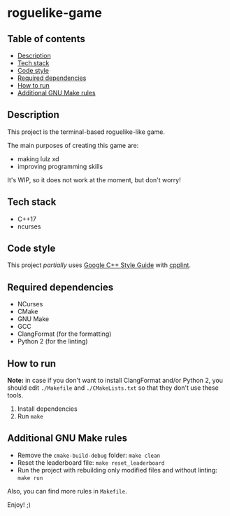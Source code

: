 # roguelike-game

## Table of contents

* [Description](#description)
* [Tech stack](#tech-stack)
* [Code style](#code-style)
* [Required dependencies](#required-dependencies)
* [How to run](#how-to-run)
* [Additional GNU Make rules](#additional-gnu-make-rules)

## Description

This project is the terminal-based roguelike-like game.

The main purposes of creating this game are:

* making lulz xd
* improving programming skills

It's WIP, so it does not work at the moment, but don't worry!

## Tech stack

* C++17
* ncurses

## Code style

This project _partially_ uses [Google C++ Style Guide](https://google.github.io/styleguide/cppguide.html) with
[cpplint](https://google.github.io/styleguide/cppguide.html#cpplint).

## Required dependencies

* NCurses
* CMake
* GNU Make
* GCC
* ClangFormat (for the formatting)
* Python 2 (for the linting)

## How to run

**Note:** in case if you don't want to install ClangFormat and/or Python 2, you should edit `./Makefile` and
`./CMakeLists.txt` so that they don't use these tools.

1. Install dependencies
2. Run `make`

## Additional GNU Make rules

* Remove the `cmake-build-debug` folder: `make clean`
* Reset the leaderboard file: `make reset_leaderboard`
* Run the project with rebuilding only modified files and without linting: `make run`

Also, you can find more rules in `Makefile`.

Enjoy! ;)
